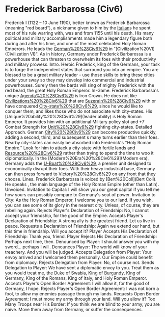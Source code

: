 # Frederick Barbarossa (Civ6)

Frederick I (1122 – 10 June 1190), better known as Frederick Barbarossa (meaning "red beard"), a nickname given to him by the [Italian](Italian)s he spent most of his rule warring with, was and from 1155 until his death. His many political and military accomplishments made him a legendary figure both during and after his time, and one of the most celebrated Holy Roman Emperors. He leads the [German%20%28Civ6%29](Germans) in "[Civilization%20VI](Civilization VI)".
As in history, Germany under Frederick Barbarossa is a powerhouse that can threaten to overwhelm its foes with their productivity and military prowess.
Intro.
 Heroic Frederick, king of the Germans, your task is to forge the independent states that surround you into an empire. You are blessed to be a great military leader - use those skills to bring these cities under your sway so they may develop into commercial and industrial powerhouses. Surely then the bards will sing of mighty Frederick with the red beard, the great Holy Roman Emperor.
In-Game.
Frederick Barbarossa's unique [Agenda%20%28Civ6%29](agenda) is Iron Crown. He does not like [Civilizations%20%28Civ6%29](civilizations) that are [Suzerain%20%28Civ6%29](Suzerains) with or have conquered [City-state%20%28Civ6%29](city-states), since he would like to conquer them, and likes those who do not associate with city-states.
His [Unique%20ability%20%28Civ6%29](leader ability) is Holy Roman Emperor. It provides him with an additional Military policy slot and +7 Combat Strength for [Unit%20%28Civ6%29](units) fighting city-states.
Detailed Approach.
German [City%20%28Civ6%29](cities) can become productive quickly, adding a second, third, and subsequent s many turns earlier than their foes. Nearby city-states can easily be absorbed into Frederick's "Holy Roman Empire." Look for him to attack a city-state with fertile lands and [Resource%20%28Civ6%29](resources) rather than trying to spend the time to woo it diplomatically. In the [Modern%20Era%20%28Civ6%29](Modern era), Germany adds the [U-Boat%20%28Civ6%29](U-Boat), a premier unit designed to economically disrupt their foes. With their heavy industrial base, Germany can then press forward to [Victory%20%28Civ6%29](victory) on any front that they choose.
Lines.
Frederick Barbarossa is voiced by [Bert%20Coll](Bert Coll). He speaks , the main language of the Holy Roman Empire (other than Latin).
Unvoiced.
Invitation to Capital: I will show you our great capital if you tell me how yours can possibly compare to Germany's seat of power.
Invitation to City: As the Holy Roman Emperor, I welcome you to our land. If you wish, you can see some of its glory in the nearest city. Unless, of course, they are rebelling again.
Rejects Player's Declaration of Friendship: No, I cannot accept your friendship, for the good of the Empire.
Accepts Player's Declaration of Friendship: A strong ally is the greatest friend. Let us live in peace.
Requests a Declaration of Friendship: Again we extend our hand, but this time in friendship. Will you accept it?
Player Accepts His Declaration of Friendship: Thank you, friend.
Player Rejects His Declaration of Friendship: Perhaps next time, then.
Denounced by Player: I should answer you with my sword… perhaps I will.
Denounces Player: The world will know of your treachery. And you will be judged.
Accepts Delegation from Player: Your envoy arrived and I welcomed them personally. Our Empire could benefit from diplomacy.
Rejects Delegation from Player: No, of course not.
Sends Delegation to Player: We have sent a diplomatic envoy to you. Treat them as you would treat me, the Duke of Swabia, King of Burgundy, King of Germany, King of the Romans, King of Italy, and Holy Roman Emperor.
Accepts Player's Open Border Agreement: I will allow it, for the good of Germany, I hope.
Rejects Player's Open Border Agreement: I was not born a fool, to allow my enemies passage through my lands.
Requests Open Border Agreement: I must move my army through your land. Will you allow it?
Too Many Troops near His Border: If you think we are blind to your army, you are naive. Move them away from Germany, or suffer the consequences.